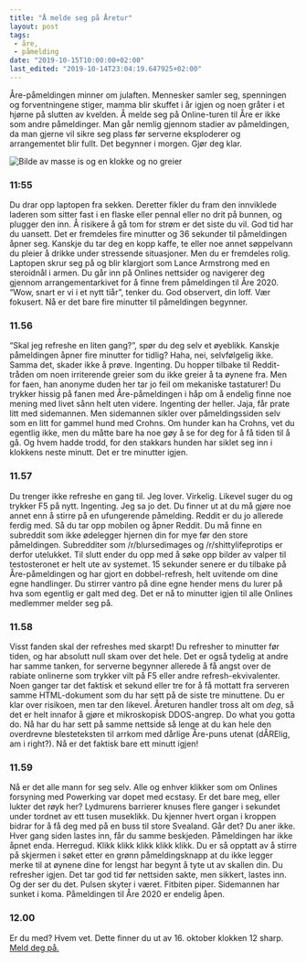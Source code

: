 ```yaml
---
title: "Å melde seg på Åretur"
layout: post
tags: 
 - åre,
 - påmelding
date: "2019-10-15T10:00:00+02:00"
last_edited: "2019-10-14T23:04:19.647925+02:00"
---
```

Åre-påmeldingen minner om julaften. Mennesker samler seg, spenningen og forventningene stiger, mamma blir skuffet i år igjen og noen gråter i et hjørne på slutten av kvelden. Å melde seg på Online-turen til Åre er ikke som andre påmeldinger. Man går nemlig gjennom stadier av påmeldingen, da man gjerne vil sikre seg plass før serverne eksploderer og arrangementet blir fullt. Det begynner i morgen. Gjør deg klar.

![Bilde av masse is og en klokke og no greier](https://online.ntnu.no/media/images/responsive/df2c4750-41ce-402b-aff2-cea0b81fb926.png)

### 11:55

Du drar opp laptopen fra sekken. Deretter fikler du fram den innviklede laderen som sitter fast i en flaske eller pennal eller no drit på bunnen, og plugger den inn. Å risikere å gå tom for strøm er det siste du vil. God tid har du uansett. Det er fremdeles fire minutter og 36 sekunder til påmeldingen åpner seg. Kanskje du tar deg en kopp kaffe, te eller noe annet søppelvann du pleier å drikke under stressende situasjoner. Men du er fremdeles rolig. Laptopen skrur seg på og blir klargjort som Lance Armstrong med en steroidnål i armen. Du går inn på Onlines nettsider og navigerer deg gjennom arrangementarkivet for å finne frem påmeldingen til Åre 2020. “Wow, snart er vi i et nytt tiår”, tenker du. God observert, din loff. Vær fokusert. Nå er det bare fire minutter til påmeldingen begynner.

### 11.56

“Skal jeg refreshe en liten gang?”, spør du deg selv et øyeblikk. Kanskje påmeldingen åpner fire minutter for tidlig? Haha, nei, selvfølgelig ikke. Samma det, skader ikke å prøve. Ingenting. Du hopper tilbake til Reddit-tråden om noen irriterende greier som du ikke greier å ta øynene fra. Men for faen, han anonyme duden her tar jo feil om mekaniske tastaturer! Du trykker hissig på fanen med Åre-påmeldingen i håp om å endelig finne noe mening med livet sånn helt uten videre. Ingenting der heller. Jaja, får prate litt med sidemannen. Men sidemannen sikler over påmeldingssiden selv som en litt for gammel hund med Crohns. Om hunder kan ha Crohns, vet du egentlig ikke, men du måtte bare ha noe gøy å se for deg for å få tiden til å gå. Og hvem hadde trodd, for den stakkars hunden har siklet seg inn i klokkens neste minutt. Det er tre minutter igjen.

### 11.57

Du trenger ikke refreshe en gang til. Jeg lover. Virkelig. Likevel suger du og trykker F5 på nytt. Ingenting. Jeg sa jo det. Du finner ut at du må gjøre noe annet enn å stirre på en ufungerende påmelding. Reddit er du jo allerede ferdig med. Så du tar opp mobilen og åpner Reddit. Du må finne en subreddit som ikke ødelegger hjernen din for mye før den store påmeldingen. Subredditer som /r/blursedimages og /r/shittylifeprotips er derfor utelukket. Til slutt ender du opp med å søke opp bilder av valper til testosteronet er helt ute av systemet. 15 sekunder senere er du tilbake på Åre-påmeldingen og har gjort en dobbel-refresh, helt uvitende om dine egne handlinger. Du stirrer vantro på dine egne hender mens du lurer på hva som egentlig er galt med deg. Det er nå to minutter igjen til alle Onlines medlemmer melder seg på.

### 11.58

Visst fanden skal der refreshes med skarpt! Du refresher to minutter før tiden, og har absolutt null skam over det hele. Det er også tydelig at andre har samme tanken, for serverne begynner allerede å få angst over de rabiate onlinerne som trykker vilt på F5 eller andre refresh-ekvivalenter. Noen ganger tar det faktisk et sekund eller tre for å få mottatt fra serveren samme HTML-dokument som du har sett på de siste tre minuttene. Du er klar over risikoen, men tar den likevel. Åreturen handler tross alt om *deg*, så det er helt innafor å gjøre et mikroskopisk DDOS-angrep. Do what you gotta do. Nå har du har sett på samme nettside så lenge at du kan hele den overdrevne blesteteksten til arrkom med dårlige Åre-puns utenat (dÅRElig, am i right?). Nå er det faktisk bare ett minutt igjen!

### 11.59

Nå er det alle mann for seg selv. Alle og enhver klikker som om Onlines forsyning med Powerking var dopet med ecstasy. Er det bare meg, eller lukter det røyk her? Lydmurens barrierer knuses flere ganger i sekundet under tordnet av ett tusen museklikk. Du kjenner hvert organ i kroppen bidrar for å få deg med på en buss til store Svealand. Går det? Du aner ikke. Hver gang siden lastes inn, får du samme beskjeden. Påmeldingen har ikke åpnet enda. Herregud. Klikk klikk klikk klikk klikk. Du er så opptatt av å stirre på skjermen i søket etter en grønn påmeldingsknapp at du ikke legger merke til at øynene dine for lengst har begynt å tyte ut av skallen din. Du refresher igjen. Det tar god tid før nettsiden sakte, men sikkert, lastes inn. Og der ser du det. Pulsen skyter i været. Fitbiten piper. Sidemannen har sunket i koma. Påmeldingen til Åre 2020 er endelig åpen.

### 12.00

Er du med? Hvem vet. Dette finner du ut av 16. oktober klokken 12 sharp. [Meld deg på.](https://online.ntnu.no/events/764/are-2020/)
